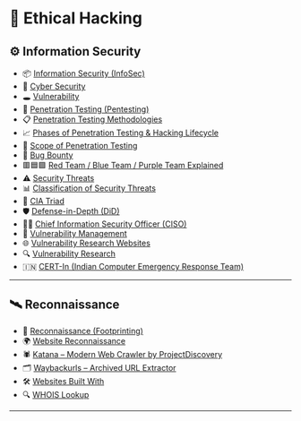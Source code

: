 
# 📘 Ethical Hacking

## ⚙️ Information Security

* 📦 [Information Security (InfoSec)](https://github.com/nikhilpatidar01/Ethical-Hacking/blob/Master/1.%20Information%20Security/1.%20Information%20Security.md#-information-security-infosec)
* 🔐 [Cyber Security](https://github.com/nikhilpatidar01/Ethical-Hacking/blob/Master/1.%20Information%20Security/1.%20Information%20Security.md#%EF%B8%8F-cyber-security)
* 🕳️ [Vulnerability](https://github.com/nikhilpatidar01/Ethical-Hacking/blob/Master/1.%20Information%20Security/1.%20Information%20Security.md#-vulnerability)
* 🧪 [Penetration Testing (Pentesting)](https://github.com/nikhilpatidar01/Ethical-Hacking/blob/Master/1.%20Information%20Security/2.%20Penetration%20Testing.md#-penetration-testing-pentesting)
* 📋 [Penetration Testing Methodologies](https://github.com/nikhilpatidar01/Ethical-Hacking/blob/Master/1.%20Information%20Security/3.%20Penetration%20Testing%20Methodologies.md#-penetration-testing-methodologies)
* 📈 [Phases of Penetration Testing & Hacking Lifecycle](https://github.com/nikhilpatidar01/Ethical-Hacking/blob/Master/1.%20Information%20Security/4.%20Phases%20of%20Penetration%20Testing.md#-phases-of-penetration-testing--hacking-lifecycle)
* 🎯 [Scope of Penetration Testing](https://github.com/nikhilpatidar01/Ethical-Hacking/blob/Master/1.%20Information%20Security/5.%20Scope%20of%20Penetration%20Testing.md#-scope-of-penetration-testing)
* 🐞 [Bug Bounty](https://github.com/nikhilpatidar01/Ethical-Hacking/blob/Master/1.%20Information%20Security/6.%20Bug%20Bounty.md#-bug-bounty)
* 🟥🟦🟪 [Red Team / Blue Team / Purple Team Explained](https://github.com/nikhilpatidar01/Ethical-Hacking/blob/Master/1.%20Information%20Security/7.%20Red%2C%20Blue%2C%20PurpIe%20Team.md#red-team-blue-team-purple-team-explained)
* ⚠️ [Security Threats](https://github.com/nikhilpatidar01/Ethical-Hacking/blob/Master/1.%20Information%20Security/8.%20Security%20Threats.md#-security-threats)
* 📊 [Classification of Security Threats](https://github.com/nikhilpatidar01/Ethical-Hacking/blob/Master/1.%20Information%20Security/9.%20Classification%20of%20Security%20Threats.md#classification-of-security-threats)
* 🔺 [CIA Triad](https://github.com/nikhilpatidar01/Ethical-Hacking/blob/Master/1.%20Information%20Security/10.%20CIA%20Triad.md#cia-triad)
* 🛡️ [Defense-in-Depth (DiD)](https://github.com/nikhilpatidar01/Ethical-Hacking/blob/Master/1.%20Information%20Security/11.%20Defense%20in%20Depth%20%28DiD%29.md#defense-in-depth-did)
* 👨‍💼 [Chief Information Security Officer (CISO)](https://github.com/nikhilpatidar01/Ethical-Hacking/blob/Master/1.%20Information%20Security/12.%20Chief%20Information%20Security%20Officer%20%28CISO%29.md#chief-information-security-officer-ciso)
* 🧩 [Vulnerability Management](https://github.com/nikhilpatidar01/Ethical-Hacking/blob/Master/1.%20Information%20Security/13.%20Vulnerability%20Management.md#vulnerability-management)
* 🌐 [Vulnerability Research Websites](https://github.com/nikhilpatidar01/Ethical-Hacking/blob/Master/1.%20Information%20Security/14.%20Vulnerability%20Research%20Websites.md#vulnerability-research-websites)
* 🔍 [Vulnerability Research](https://github.com/nikhilpatidar01/Ethical-Hacking/blob/Master/1.%20Information%20Security/16.%20Vulnerability%20Research.md)
* 🇮🇳 [CERT-In (Indian Computer Emergency Response Team)](https://github.com/nikhilpatidar01/Ethical-Hacking/blob/Master/1.%20Information%20Security/15.%20CERT%20In.md#cert-in-indian-computer-emergency-response-team)

---

## 🛰️ Reconnaissance

* 🧭 [Reconnaissance (Footprinting)](https://github.com/nikhilpatidar01/Ethical-Hacking/blob/Master/2.%20Reconnaissance/1.%20Reconnaissance%20%28Footprinting%29.md#reconnaissance-footprinting)
* 🌍 [Website Reconnaissance](https://github.com/nikhilpatidar01/Ethical-Hacking/blob/Master/2.%20Reconnaissance/2.%20Website%20Reconnaissance.md#-website-reconnaissance)
* 🕷️ [Katana – Modern Web Crawler by ProjectDiscovery](https://github.com/nikhilpatidar01/Ethical-Hacking/blob/Master/2.%20Reconnaissance/3.%20Katana%20Modern%20Web%20Crawler.md#%EF%B8%8F-katana--modern-web-crawler-by-projectdiscovery)
* 🗂️ [Waybackurls – Archived URL Extractor](https://github.com/nikhilpatidar01/Ethical-Hacking/blob/Master/2.%20Reconnaissance/4.%20Waybackurls%20Archived%20URL%20Extractor.md#%EF%B8%8F-waybackurls--archived-url-extractor)
* 🛠️ [Websites Built With](https://github.com/nikhilpatidar01/Ethical-Hacking/blob/Master/2.%20Reconnaissance/5.%20Websites%20Built%20With.md#websites-built-with)
* 🔍 [WHOIS Lookup](https://github.com/nikhilpatidar01/Ethical-Hacking/blob/Master/2.%20Reconnaissance/6.%20%20WHOIS%20Lookup.md#-whois-lookup)

---

